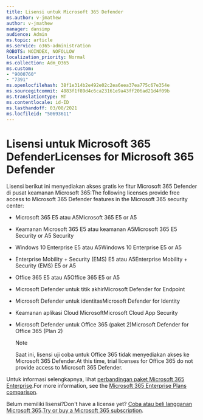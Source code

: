 ```yaml
---
title: Lisensi untuk Microsoft 365 Defender
ms.author: v-jmathew
author: v-jmathew
manager: dansimp
audience: Admin
ms.topic: article
ms.service: o365-administration
ROBOTS: NOINDEX, NOFOLLOW
localization_priority: Normal
ms.collection: Adm_O365
ms.custom:
- "9000760"
- "7391"
ms.openlocfilehash: 38f1e314b2e492e02c2ea6eea37ea775c67e354e
ms.sourcegitcommit: 4883f1f89d4c6ca23161e9a43ff206ad21d4f09b
ms.translationtype: MT
ms.contentlocale: id-ID
ms.lasthandoff: 03/08/2021
ms.locfileid: "50693611"
---
```

# <a name="licenses-for-microsoft-365-defender"></a><span data-ttu-id="c7716-102">Lisensi untuk Microsoft 365 Defender</span><span class="sxs-lookup"><span data-stu-id="c7716-102">Licenses for Microsoft 365 Defender</span></span>

<span data-ttu-id="c7716-103">Lisensi berikut ini menyediakan akses gratis ke fitur Microsoft 365 Defender di pusat keamanan Microsoft 365:</span><span class="sxs-lookup"><span data-stu-id="c7716-103">The following licenses provide free access to Microsoft 365 Defender features in the Microsoft 365 security center:</span></span>

- <span data-ttu-id="c7716-104">Microsoft 365 E5 atau A5</span><span class="sxs-lookup"><span data-stu-id="c7716-104">Microsoft 365 E5 or A5</span></span>
- <span data-ttu-id="c7716-105">Keamanan Microsoft 365 E5 atau keamanan A5</span><span class="sxs-lookup"><span data-stu-id="c7716-105">Microsoft 365 E5 Security or A5 Security</span></span>
- <span data-ttu-id="c7716-106">Windows 10 Enterprise E5 atau A5</span><span class="sxs-lookup"><span data-stu-id="c7716-106">Windows 10 Enterprise E5 or A5</span></span>
- <span data-ttu-id="c7716-107">Enterprise Mobility + Security (EMS) E5 atau A5</span><span class="sxs-lookup"><span data-stu-id="c7716-107">Enterprise Mobility + Security (EMS) E5 or A5</span></span>
- <span data-ttu-id="c7716-108">Office 365 E5 atau A5</span><span class="sxs-lookup"><span data-stu-id="c7716-108">Office 365 E5 or A5</span></span>
- <span data-ttu-id="c7716-109">Microsoft Defender untuk titik akhir</span><span class="sxs-lookup"><span data-stu-id="c7716-109">Microsoft Defender for Endpoint</span></span>
- <span data-ttu-id="c7716-110">Microsoft Defender untuk identitas</span><span class="sxs-lookup"><span data-stu-id="c7716-110">Microsoft Defender for Identity</span></span>
- <span data-ttu-id="c7716-111">Keamanan aplikasi Cloud Microsoft</span><span class="sxs-lookup"><span data-stu-id="c7716-111">Microsoft Cloud App Security</span></span>
- <span data-ttu-id="c7716-112">Microsoft Defender untuk Office 365 (paket 2)</span><span class="sxs-lookup"><span data-stu-id="c7716-112">Microsoft Defender for Office 365 (Plan 2)</span></span>

    > [!NOTE]
    > <span data-ttu-id="c7716-113">Saat ini, lisensi uji coba untuk Office 365 tidak menyediakan akses ke Microsoft 365 Defender.</span><span class="sxs-lookup"><span data-stu-id="c7716-113">At this time, trial licenses for Office 365 do not provide access to Microsoft 365 Defender.</span></span>

<span data-ttu-id="c7716-114">Untuk informasi selengkapnya, lihat [perbandingan paket Microsoft 365 Enterprise](https://go.microsoft.com/fwlink/?linkid=2143458).</span><span class="sxs-lookup"><span data-stu-id="c7716-114">For more information, see the [Microsoft 365 Enterprise Plans comparison](https://go.microsoft.com/fwlink/?linkid=2143458).</span></span>

<span data-ttu-id="c7716-115">Belum memiliki lisensi?</span><span class="sxs-lookup"><span data-stu-id="c7716-115">Don't have a license yet?</span></span> <span data-ttu-id="c7716-116">[Coba atau beli langganan Microsoft 365](https://go.microsoft.com/fwlink/?linkid=2143625).</span><span class="sxs-lookup"><span data-stu-id="c7716-116">[Try or buy a Microsoft 365 subscription](https://go.microsoft.com/fwlink/?linkid=2143625).</span></span>
